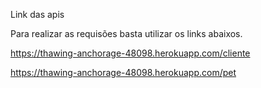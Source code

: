 Link das apis

Para realizar as requisões basta utilizar os links abaixos.

https://thawing-anchorage-48098.herokuapp.com/cliente

https://thawing-anchorage-48098.herokuapp.com/pet
